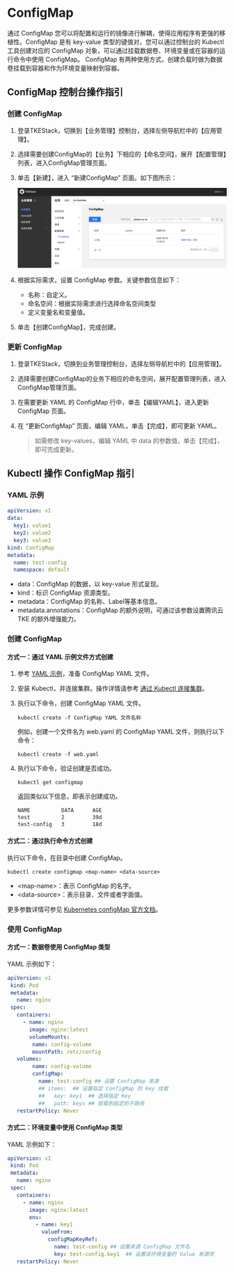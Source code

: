 # ConfigMap

通过 ConfigMap 您可以将配置和运行的镜像进行解耦，使得应用程序有更强的移植性。ConfigMap 是有 key-value 类型的键值对，您可以通过控制台的 Kubectl 工具创建对应的 ConfigMap 对象，可以通过挂载数据卷、环境变量或在容器的运行命令中使用 ConfigMap。 ConfigMap 有两种使用方式，创建负载时做为数据卷挂载到容器和作为环境变量映射到容器。

## ConfigMap 控制台操作指引

### 创建 ConfigMap

1. 登录TKEStack，切换到【业务管理】控制台，选择左侧导航栏中的【应用管理】。
2. 选择需要创建ConfigMap的【业务】下相应的【命名空间】，展开【配置管理】列表，进入ConfigMap管理页面。 
3. 单击【新建】，进入 “新建ConfigMap” 页面。如下图所示：

   ![&#x65B0;&#x5EFA;ConfigMap](../../../../.gitbook/assets/new-config-map.png)

4. 根据实际需求，设置 ConfigMap 参数。关键参数信息如下：
   * 名称：自定义。
   * 命名空间：根据实际需求进行选择命名空间类型
   * 定义变量名和变量值。
5. 单击【创建ConfigMap】，完成创建。

### 更新 ConfigMap

1. 登录TKEStack，切换到业务管理控制台，选择左侧导航栏中的【应用管理】。
2. 选择需要创建ConfigMap的业务下相应的命名空间，展开配置管理列表，进入ConfigMap管理页面。 
3. 在需要更新 YAML 的 ConfigMap 行中，单击【编辑YAML】，进入更新 ConfigMap 页面。
4. 在 “更新ConfigMap” 页面，编辑 YAML，单击【完成】，即可更新 YAML。

   > 如需修改 key-values，编辑 YAML 中 data 的参数值，单击【完成】，即可完成更新。

## Kubectl 操作 ConfigMap 指引

### YAML 示例

```yaml
apiVersion: v1
data:
  key1: value1
  key2: value2
  key3: value3
kind: ConfigMap
metadata:
  name: test-config
  namespace: default
```

* data：ConfigMap 的数据，以 key-value 形式呈现。
* kind：标识 ConfigMap 资源类型。
* metadata：ConfigMap 的名称、Label等基本信息。
* metadata.annotations：ConfigMap 的额外说明，可通过该参数设置腾讯云 TKE 的额外增强能力。

### 创建 ConfigMap

#### 方式一：通过 YAML 示例文件方式创建

1. 参考 [YAML 示例](configmap.md#YAMLSample)，准备 ConfigMap YAML 文件。
2. 安装 Kubectl，并连接集群。操作详情请参考 [通过 Kubectl 连接集群](https://cloud.tencent.com/document/product/457/8438)。
3. 执行以下命令，创建 ConfigMap YAML 文件。

   ```text
   kubectl create -f ConfigMap YAML 文件名称
   ```

   例如，创建一个文件名为 web.yaml 的 ConfigMap YAML 文件，则执行以下命令：

   ```text
   kubectl create -f web.yaml
   ```

4. 执行以下命令，验证创建是否成功。

   ```text
   kubectl get configmap
   ```

   返回类似以下信息，即表示创建成功。

   ```text
   NAME          DATA      AGE
   test          2         39d
   test-config   3         18d
   ```

#### 方式二：通过执行命令方式创建

执行以下命令，在目录中创建 ConfigMap。

```text
kubectl create configmap <map-name> <data-source>
```

* &lt;map-name&gt;：表示 ConfigMap 的名字。
* &lt;data-source&gt;：表示目录、文件或者字面值。

更多参数详情可参见 [Kubernetes configMap 官方文档](https://kubernetes.io/docs/tasks/configure-pod-container/configure-pod-configmap/#create-a-configmap)。

### 使用 ConfigMap

#### 方式一：数据卷使用 ConfigMap 类型

YAML 示例如下：

```yaml
apiVersion: v1
 kind: Pod
 metadata:
   name: nginx
 spec:
   containers:
     - name: nginx
       image: nginx:latest
       volumeMounts:
        name: config-volume
        mountPath: /etc/config
   volumes:
        name: config-volume
        configMap:
          name: test-config ## 设置 ConfigMap 来源
          ## items:  ## 设置指定 ConfigMap 的 Key 挂载
          ##   key: key1  ## 选择指定 Key
          ##   path: keys ## 挂载到指定的子路径
   restartPolicy: Never
```

#### 方式二：环境变量中使用 ConfigMap 类型

YAML 示例如下：

```yaml
apiVersion: v1
 kind: Pod
 metadata:
   name: nginx
 spec:
   containers:
     - name: nginx
       image: nginx:latest
       env:
         - name: key1
           valueFrom:
             configMapKeyRef:
               name: test-config ## 设置来源 ConfigMap 文件名
               key: test-config.key1  ## 设置该环境变量的 Value 来源项
   restartPolicy: Never
```

